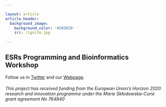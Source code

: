 ```yaml
---

layout: article
article_header:
  background_image:
    background_color: '#203028'
    src: /ignite.jpg
    
---
```


## ESRs Programming and Bioinformatics Workshop 
 
 
Follow us in [Twitter](https://twitter.com/itn_ignite) and our [Webpage](http://www.itn-ignite.eu/). 

###### This project has received funding from the European Union’s Horizon 2020 research and innovation programme under the Marie Skłodowska-Curie grant agreement No 764840
